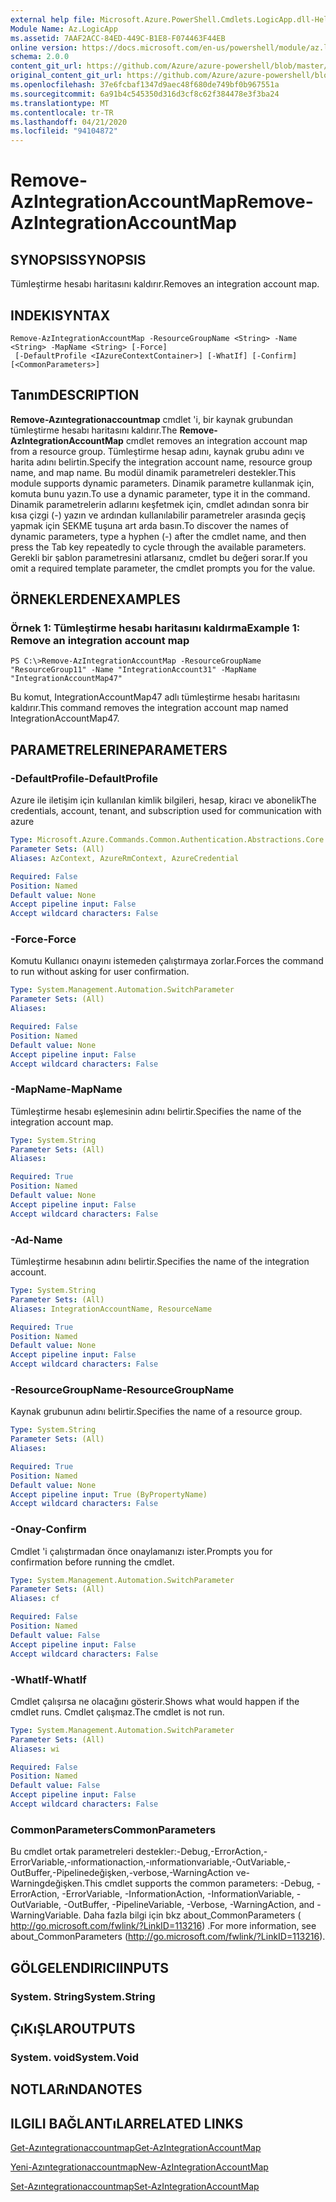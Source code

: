 ```yaml
---
external help file: Microsoft.Azure.PowerShell.Cmdlets.LogicApp.dll-Help.xml
Module Name: Az.LogicApp
ms.assetid: 7AAF2ACC-84ED-449C-B1E8-F074463F44EB
online version: https://docs.microsoft.com/en-us/powershell/module/az.logicapp/remove-azintegrationaccountmap
schema: 2.0.0
content_git_url: https://github.com/Azure/azure-powershell/blob/master/src/LogicApp/LogicApp/help/Remove-AzIntegrationAccountMap.md
original_content_git_url: https://github.com/Azure/azure-powershell/blob/master/src/LogicApp/LogicApp/help/Remove-AzIntegrationAccountMap.md
ms.openlocfilehash: 37e6fcbaf1347d9aec48f680de749bf0b967551a
ms.sourcegitcommit: 6a91b4c545350d316d3cf8c62f384478e3f3ba24
ms.translationtype: MT
ms.contentlocale: tr-TR
ms.lasthandoff: 04/21/2020
ms.locfileid: "94104872"
---
```

# <span data-ttu-id="ef767-101">Remove-AzIntegrationAccountMap</span><span class="sxs-lookup"><span data-stu-id="ef767-101">Remove-AzIntegrationAccountMap</span></span>

## <span data-ttu-id="ef767-102">SYNOPSIS</span><span class="sxs-lookup"><span data-stu-id="ef767-102">SYNOPSIS</span></span>
<span data-ttu-id="ef767-103">Tümleştirme hesabı haritasını kaldırır.</span><span class="sxs-lookup"><span data-stu-id="ef767-103">Removes an integration account map.</span></span>

## <span data-ttu-id="ef767-104">INDEKI</span><span class="sxs-lookup"><span data-stu-id="ef767-104">SYNTAX</span></span>

```
Remove-AzIntegrationAccountMap -ResourceGroupName <String> -Name <String> -MapName <String> [-Force]
 [-DefaultProfile <IAzureContextContainer>] [-WhatIf] [-Confirm] [<CommonParameters>]
```

## <span data-ttu-id="ef767-105">Tanım</span><span class="sxs-lookup"><span data-stu-id="ef767-105">DESCRIPTION</span></span>
<span data-ttu-id="ef767-106">**Remove-Azıntegrationaccountmap** cmdlet 'i, bir kaynak grubundan tümleştirme hesabı haritasını kaldırır.</span><span class="sxs-lookup"><span data-stu-id="ef767-106">The **Remove-AzIntegrationAccountMap** cmdlet removes an integration account map from a resource group.</span></span>
<span data-ttu-id="ef767-107">Tümleştirme hesap adını, kaynak grubu adını ve harita adını belirtin.</span><span class="sxs-lookup"><span data-stu-id="ef767-107">Specify the integration account name, resource group name, and map name.</span></span>
<span data-ttu-id="ef767-108">Bu modül dinamik parametreleri destekler.</span><span class="sxs-lookup"><span data-stu-id="ef767-108">This module supports dynamic parameters.</span></span>
<span data-ttu-id="ef767-109">Dinamik parametre kullanmak için, komuta bunu yazın.</span><span class="sxs-lookup"><span data-stu-id="ef767-109">To use a dynamic parameter, type it in the command.</span></span>
<span data-ttu-id="ef767-110">Dinamik parametrelerin adlarını keşfetmek için, cmdlet adından sonra bir kısa çizgi (-) yazın ve ardından kullanılabilir parametreler arasında geçiş yapmak için SEKME tuşuna art arda basın.</span><span class="sxs-lookup"><span data-stu-id="ef767-110">To discover the names of dynamic parameters, type a hyphen (-) after the cmdlet name, and then press the Tab key repeatedly to cycle through the available parameters.</span></span>
<span data-ttu-id="ef767-111">Gerekli bir şablon parametresini atlarsanız, cmdlet bu değeri sorar.</span><span class="sxs-lookup"><span data-stu-id="ef767-111">If you omit a required template parameter, the cmdlet prompts you for the value.</span></span>

## <span data-ttu-id="ef767-112">ÖRNEKLERDEN</span><span class="sxs-lookup"><span data-stu-id="ef767-112">EXAMPLES</span></span>

### <span data-ttu-id="ef767-113">Örnek 1: Tümleştirme hesabı haritasını kaldırma</span><span class="sxs-lookup"><span data-stu-id="ef767-113">Example 1: Remove an integration account map</span></span>
```
PS C:\>Remove-AzIntegrationAccountMap -ResourceGroupName "ResourceGroup11" -Name "IntegrationAccount31" -MapName "IntegrationAccountMap47"
```

<span data-ttu-id="ef767-114">Bu komut, IntegrationAccountMap47 adlı tümleştirme hesabı haritasını kaldırır.</span><span class="sxs-lookup"><span data-stu-id="ef767-114">This command removes the integration account map named IntegrationAccountMap47.</span></span>

## <span data-ttu-id="ef767-115">PARAMETRELERINE</span><span class="sxs-lookup"><span data-stu-id="ef767-115">PARAMETERS</span></span>

### <span data-ttu-id="ef767-116">-DefaultProfile</span><span class="sxs-lookup"><span data-stu-id="ef767-116">-DefaultProfile</span></span>
<span data-ttu-id="ef767-117">Azure ile iletişim için kullanılan kimlik bilgileri, hesap, kiracı ve abonelik</span><span class="sxs-lookup"><span data-stu-id="ef767-117">The credentials, account, tenant, and subscription used for communication with azure</span></span>

```yaml
Type: Microsoft.Azure.Commands.Common.Authentication.Abstractions.Core.IAzureContextContainer
Parameter Sets: (All)
Aliases: AzContext, AzureRmContext, AzureCredential

Required: False
Position: Named
Default value: None
Accept pipeline input: False
Accept wildcard characters: False
```

### <span data-ttu-id="ef767-118">-Force</span><span class="sxs-lookup"><span data-stu-id="ef767-118">-Force</span></span>
<span data-ttu-id="ef767-119">Komutu Kullanıcı onayını istemeden çalıştırmaya zorlar.</span><span class="sxs-lookup"><span data-stu-id="ef767-119">Forces the command to run without asking for user confirmation.</span></span>

```yaml
Type: System.Management.Automation.SwitchParameter
Parameter Sets: (All)
Aliases:

Required: False
Position: Named
Default value: None
Accept pipeline input: False
Accept wildcard characters: False
```

### <span data-ttu-id="ef767-120">-MapName</span><span class="sxs-lookup"><span data-stu-id="ef767-120">-MapName</span></span>
<span data-ttu-id="ef767-121">Tümleştirme hesabı eşlemesinin adını belirtir.</span><span class="sxs-lookup"><span data-stu-id="ef767-121">Specifies the name of the integration account map.</span></span>

```yaml
Type: System.String
Parameter Sets: (All)
Aliases:

Required: True
Position: Named
Default value: None
Accept pipeline input: False
Accept wildcard characters: False
```

### <span data-ttu-id="ef767-122">-Ad</span><span class="sxs-lookup"><span data-stu-id="ef767-122">-Name</span></span>
<span data-ttu-id="ef767-123">Tümleştirme hesabının adını belirtir.</span><span class="sxs-lookup"><span data-stu-id="ef767-123">Specifies the name of the integration account.</span></span>

```yaml
Type: System.String
Parameter Sets: (All)
Aliases: IntegrationAccountName, ResourceName

Required: True
Position: Named
Default value: None
Accept pipeline input: False
Accept wildcard characters: False
```

### <span data-ttu-id="ef767-124">-ResourceGroupName</span><span class="sxs-lookup"><span data-stu-id="ef767-124">-ResourceGroupName</span></span>
<span data-ttu-id="ef767-125">Kaynak grubunun adını belirtir.</span><span class="sxs-lookup"><span data-stu-id="ef767-125">Specifies the name of a resource group.</span></span>

```yaml
Type: System.String
Parameter Sets: (All)
Aliases:

Required: True
Position: Named
Default value: None
Accept pipeline input: True (ByPropertyName)
Accept wildcard characters: False
```

### <span data-ttu-id="ef767-126">-Onay</span><span class="sxs-lookup"><span data-stu-id="ef767-126">-Confirm</span></span>
<span data-ttu-id="ef767-127">Cmdlet 'i çalıştırmadan önce onaylamanızı ister.</span><span class="sxs-lookup"><span data-stu-id="ef767-127">Prompts you for confirmation before running the cmdlet.</span></span>

```yaml
Type: System.Management.Automation.SwitchParameter
Parameter Sets: (All)
Aliases: cf

Required: False
Position: Named
Default value: False
Accept pipeline input: False
Accept wildcard characters: False
```

### <span data-ttu-id="ef767-128">-WhatIf</span><span class="sxs-lookup"><span data-stu-id="ef767-128">-WhatIf</span></span>
<span data-ttu-id="ef767-129">Cmdlet çalışırsa ne olacağını gösterir.</span><span class="sxs-lookup"><span data-stu-id="ef767-129">Shows what would happen if the cmdlet runs.</span></span>
<span data-ttu-id="ef767-130">Cmdlet çalışmaz.</span><span class="sxs-lookup"><span data-stu-id="ef767-130">The cmdlet is not run.</span></span>

```yaml
Type: System.Management.Automation.SwitchParameter
Parameter Sets: (All)
Aliases: wi

Required: False
Position: Named
Default value: False
Accept pipeline input: False
Accept wildcard characters: False
```

### <span data-ttu-id="ef767-131">CommonParameters</span><span class="sxs-lookup"><span data-stu-id="ef767-131">CommonParameters</span></span>
<span data-ttu-id="ef767-132">Bu cmdlet ortak parametreleri destekler:-Debug,-ErrorAction,-ErrorVariable,-ınformationaction,-ınformationvariable,-OutVariable,-OutBuffer,-Pipelinedeğişken,-verbose,-WarningAction ve-Warningdeğişken.</span><span class="sxs-lookup"><span data-stu-id="ef767-132">This cmdlet supports the common parameters: -Debug, -ErrorAction, -ErrorVariable, -InformationAction, -InformationVariable, -OutVariable, -OutBuffer, -PipelineVariable, -Verbose, -WarningAction, and -WarningVariable.</span></span> <span data-ttu-id="ef767-133">Daha fazla bilgi için bkz about_CommonParameters ( http://go.microsoft.com/fwlink/?LinkID=113216) .</span><span class="sxs-lookup"><span data-stu-id="ef767-133">For more information, see about_CommonParameters (http://go.microsoft.com/fwlink/?LinkID=113216).</span></span>

## <span data-ttu-id="ef767-134">GÖLGELENDIRICI</span><span class="sxs-lookup"><span data-stu-id="ef767-134">INPUTS</span></span>

### <span data-ttu-id="ef767-135">System. String</span><span class="sxs-lookup"><span data-stu-id="ef767-135">System.String</span></span>

## <span data-ttu-id="ef767-136">ÇıKıŞLAR</span><span class="sxs-lookup"><span data-stu-id="ef767-136">OUTPUTS</span></span>

### <span data-ttu-id="ef767-137">System. void</span><span class="sxs-lookup"><span data-stu-id="ef767-137">System.Void</span></span>

## <span data-ttu-id="ef767-138">NOTLARıNDA</span><span class="sxs-lookup"><span data-stu-id="ef767-138">NOTES</span></span>

## <span data-ttu-id="ef767-139">ILGILI BAĞLANTıLAR</span><span class="sxs-lookup"><span data-stu-id="ef767-139">RELATED LINKS</span></span>

[<span data-ttu-id="ef767-140">Get-Azıntegrationaccountmap</span><span class="sxs-lookup"><span data-stu-id="ef767-140">Get-AzIntegrationAccountMap</span></span>](./Get-AzIntegrationAccountMap.md)

[<span data-ttu-id="ef767-141">Yeni-Azıntegrationaccountmap</span><span class="sxs-lookup"><span data-stu-id="ef767-141">New-AzIntegrationAccountMap</span></span>](./New-AzIntegrationAccountMap.md)

[<span data-ttu-id="ef767-142">Set-Azıntegrationaccountmap</span><span class="sxs-lookup"><span data-stu-id="ef767-142">Set-AzIntegrationAccountMap</span></span>](./Set-AzIntegrationAccountMap.md)


